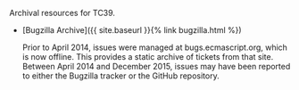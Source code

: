 Archival resources for TC39.

* [Bugzilla Archive]({{ site.baseurl }}{% link bugzilla.html %})

  Prior to April 2014, issues were managed at bugs.ecmascript.org, which is now offline. This provides a static archive
  of tickets from that site. Between April 2014 and December 2015, issues may have been reported to either the Bugzilla
  tracker or the GitHub repository.
